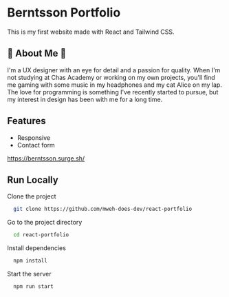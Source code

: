 
# Berntsson Portfolio

This is my first website made with React and Tailwind CSS.



## 🌸 About Me 🌸
I'm a UX designer with an eye for detail and a passion for quality. When I'm not studying at Chas Academy or working on my own projects, you'll find me gaming with some music in my headphones and my cat Alice on my lap.
The love for programming is something I've recently started to pursue, but my interest in design has been with me for a long time.


## Features

- Responsive
- Contact form


https://berntsson.surge.sh/


## Run Locally

Clone the project

```bash
  git clone https://github.com/mweh-does-dev/react-portfolio
```

Go to the project directory

```bash
  cd react-portfolio
```

Install dependencies

```bash
  npm install
```

Start the server

```bash
  npm run start
```




